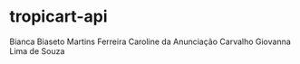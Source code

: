 # tropicart-api

Bianca Biaseto Martins Ferreira
Caroline da Anunciação Carvalho
Giovanna Lima de Souza
